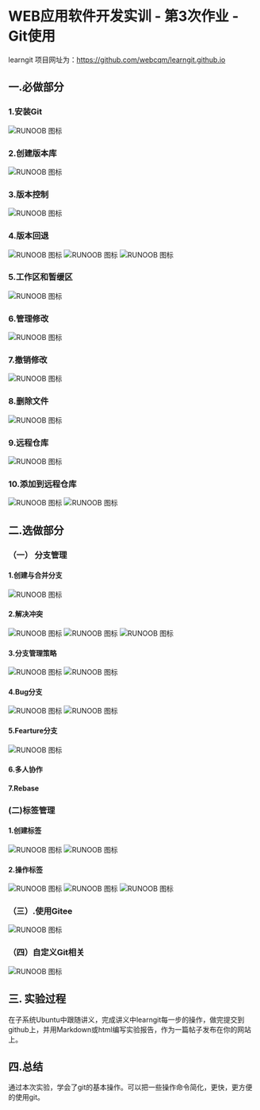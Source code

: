 # WEB应用软件开发实训 - 第3次作业 - Git使用
learngit 项目网址为：https://github.com/webcqm/learngit.github.io
## 一.必做部分
### 1.安装Git
![RUNOOB 图标](https://webcqm.github.io/wsq.github.io/安装git.png)
### 2.创建版本库
![RUNOOB 图标](https://webcqm.github.io/wsq.github.io/创建版本库.png)
### 3.版本控制
![RUNOOB 图标](https://webcqm.github.io/wsq.github.io/版本控制.png)
### 4.版本回退
![RUNOOB 图标](https://webcqm.github.io/wsq.github.io/版本回退1.png)
![RUNOOB 图标](https://webcqm.github.io/wsq.github.io/版本回退2.png)
![RUNOOB 图标](https://webcqm.github.io/wsq.github.io/版本回退3.png)
### 5.工作区和暂缓区
![RUNOOB 图标](https://webcqm.github.io/wsq.github.io/工作区与暂缓区.png)
### 6.管理修改
![RUNOOB 图标](https://webcqm.github.io/wsq.github.io/管理修改.png)
### 7.撤销修改
![RUNOOB 图标](https://webcqm.github.io/wsq.github.io/撤销修改.png)
### 8.删除文件
![RUNOOB 图标](https://webcqm.github.io/wsq.github.io/删除文件.png)
### 9.远程仓库
![RUNOOB 图标](https://webcqm.github.io/wsq.github.io/远程仓库1.png)
### 10.添加到远程仓库
![RUNOOB 图标](https://webcqm.github.io/wsq.github.io/添加远程仓库1.png)
![RUNOOB 图标](https://webcqm.github.io/wsq.github.io/添加远程仓库2.png)
## 二.选做部分
### （一） 分支管理
#### 1.创建与合并分支
![RUNOOB 图标](https://webcqm.github.io/wsq.github.io/创建与合并分支.png)
#### 2.解决冲突
![RUNOOB 图标](https://webcqm.github.io/wsq.github.io/解决冲突.png)
![RUNOOB 图标](https://webcqm.github.io/wsq.github.io/解决冲突1.png)
![RUNOOB 图标](https://webcqm.github.io/wsq.github.io/解决冲突2.png)
#### 3.分支管理策略
![RUNOOB 图标](https://webcqm.github.io/wsq.github.io/分支管理策略1.png)
![RUNOOB 图标](https://webcqm.github.io/wsq.github.io/分支管理策略2.png)
#### 4.Bug分支
![RUNOOB 图标](https://webcqm.github.io/wsq.github.io/Bug分支1.png)
![RUNOOB 图标](https://webcqm.github.io/wsq.github.io/Bug分支2.png)
#### 5.Fearture分支
![RUNOOB 图标](https://webcqm.github.io/wsq.github.io/Feature分支.png)
#### 6.多人协作
#### 7.Rebase
### (二)标签管理
#### 1.创建标签
![RUNOOB 图标](https://webcqm.github.io/wsq.github.io/创建标签1.png)
![RUNOOB 图标](https://webcqm.github.io/wsq.github.io/创建标签2.png)
#### 2.操作标签
![RUNOOB 图标](https://webcqm.github.io/wsq.github.io/操作标签1.png)
![RUNOOB 图标](https://webcqm.github.io/wsq.github.io/操作标签2.png)
![RUNOOB 图标](https://webcqm.github.io/wsq.github.io/操作标签3.png)
### （三）.使用Gitee
![RUNOOB 图标](https://webcqm.github.io/wsq.github.io/使用Gitee.png)
### （四）自定义Git相关
![RUNOOB 图标](https://webcqm.github.io/wsq.github.io/自定义git相关.png)
## 三. 实验过程
在子系统Ubuntu中跟随讲义，完成讲义中learngit每一步的操作，做完提交到github上，并用Markdown或html编写实验报告，作为一篇帖子发布在你的网站上。
## 四.总结 
通过本次实验，学会了git的基本操作。可以把一些操作命令简化，更快，更方便的使用git。
